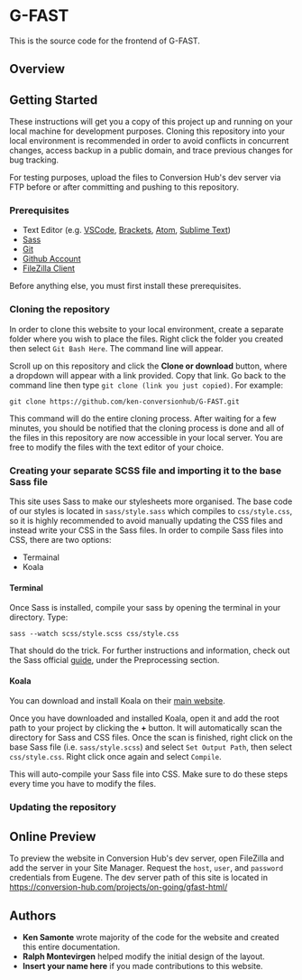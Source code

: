 # G-FAST

This is the source code for the frontend of G-FAST.

## Overview



## Getting Started

These instructions will get you a copy of this project up and running on your local machine for development purposes. Cloning this repository into your local environment is recommended in order to avoid conflicts in concurrent changes, access backup in a public domain, and trace previous changes for bug tracking.

For testing purposes, upload the files to Conversion Hub's dev server via FTP before or after committing and pushing to this repository.

### Prerequisites
+ Text Editor (e.g. [VSCode](https://code.visualstudio.com/), [Brackets](http://brackets.io/), [Atom](https://atom.io/), [Sublime Text](https://www.sublimetext.com/))
+ [Sass](https://sass-lang.com/install)
+ [Git](https://git-scm.com/downloads)
+ [Github Account](https://github.com/join)
+ [FileZilla Client](https://filezilla-project.org/)

Before anything else, you must first install these prerequisites.

### Cloning the repository

In order to clone this website to your local environment, create a separate folder where you wish to place the files. Right click the folder you created then select `Git Bash Here`. The command line will appear.

Scroll up on this repository and click the **Clone or download** button, where a dropdown will appear with a link provided. Copy that link. Go back to the command line then type `git clone (link you just copied)`. For example:

```
git clone https://github.com/ken-conversionhub/G-FAST.git
```

This command will do the entire cloning process. After waiting for a few minutes, you should be notified that the cloning process is done and all of the files in this repository are now accessible in your local server. You are free to modify the files with the text editor of your choice.

### Creating your separate SCSS file and importing it to the base Sass file

This site uses Sass to make our stylesheets more organised. The base code of our styles is located in `sass/style.sass` which compiles to `css/style.css`, so it is highly recommended to avoid manually updating the CSS files and instead write your CSS in the Sass files. In order to compile Sass files into CSS, there are two options:

+ Termainal
+ Koala

#### Terminal
Once Sass is installed, compile your sass by opening the terminal in your directory. Type:

```
sass --watch scss/style.scss css/style.css
```

That should do the trick. For further instructions and information, check out the Sass official [guide](https://sass-lang.com/guide), under the Preprocessing section.

#### Koala
You can download and install Koala on their [main website](http://koala-app.com/).

Once you have downloaded and installed Koala, open it and add the root path to your project by clicking the **+** button. It will automatically scan the directory for Sass and CSS files. Once the scan is finished, right click on the base Sass file (i.e. `sass/style.scss`) and select `Set Output Path`, then select `css/style.css`. Right click once again and select `Compile`.

This will auto-compile your Sass file into CSS. Make sure to do these steps every time you have to modify the files.

### Updating the repository



## Online Preview

To preview the website in Conversion Hub's dev server, open FileZilla and add the server in your Site Manager. Request the `host`, `user`, and `password` credentials from Eugene. The dev server path of this site is located in https://conversion-hub.com/projects/on-going/gfast-html/

## Authors

+ **Ken Samonte** wrote majority of the code for the website and created this entire documentation.
+ **Ralph Montevirgen** helped modify the initial design of the layout.
+ **Insert your name here** if you made contributions to this website.